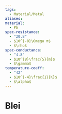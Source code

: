 ```yaml
---
tags:
  - Material/Metal
aliases: 
material:
  - Pb
spec-resistance:
  - "20.8"
  - $10^{-8}\Omega m$
  - $\rho$
spec-conductance:
  - "4.8"
  - $10^{8}\frac{S}{m}$
  - $\gamma$
temperature-coeff:
  - "42"
  - $10^{-4}\frac{1}{K}$
  - $\alpha$
---
```


# Blei

